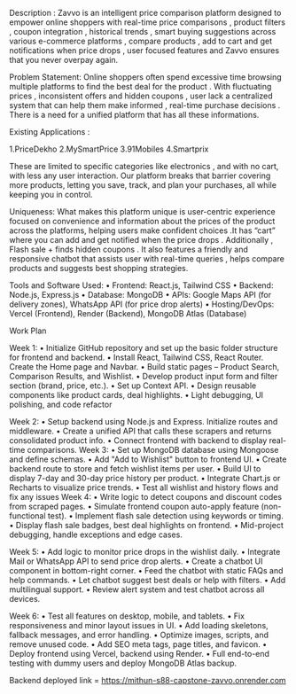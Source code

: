 Description :
    Zavvo  is an intelligent price comparison platform designed to empower online shoppers with real-time price comparisons , product filters ,  coupon integration , historical trends , smart buying suggestions across various e-commerce platforms , compare products , add to cart and get notifications when price drops , user focused features and Zavvo ensures that you never overpay again.

Problem Statement:
    Online shoppers often spend excessive time browsing multiple platforms to find the best deal for the product . With fluctuating prices , inconsistent offers and hidden coupons , user lack a centralized system that can help them make informed , real-time purchase decisions . There is a need for a unified platform that has all these informations.

Existing Applications : 
                                    
1.PriceDekho
2.MySmartPrice
3.91Mobiles
4.Smartprix 

These are limited to specific categories like electronics , and with no cart, with less any user interaction. Our platform breaks that barrier covering more products, letting you save, track, and plan your purchases, all while keeping you in control.

Uniqueness:
What makes this platform unique is user-centric experience focused on convenience and information about the prices of the product across the platforms, helping users make confident choices .It has “cart” where you can add and get notified when the price drops . Additionally ,  Flash sale + finds hidden coupons . It also features a friendly and responsive chatbot that assists user with real-time queries , helps compare products  and suggests best shopping strategies.

Tools and Software Used:
•	Frontend: React.js, Tailwind CSS
•	Backend: Node.js, Express.js
•	Database: MongoDB
•	APIs: Google Maps API (for delivery zones), WhatsApp API (for price drop alerts)
•	Hosting/DevOps: Vercel (Frontend), Render (Backend), MongoDB Atlas (Database)


Work Plan 

Week 1:
•	Initialize GitHub repository and set up the basic folder structure for frontend and backend.
•	Install React, Tailwind CSS, React Router. Create the Home page and Navbar.
•	Build static pages – Product Search, Comparison Results, and Wishlist.
•	 Develop product input form and filter section (brand, price, etc.).
•	 Set up Context API.
•	 Design reusable components like product cards, deal highlights.
•	 Light debugging, UI polishing, and code refactor

Week 2:
•	Setup backend using Node.js and Express. Initialize routes and middleware.
•	Create a unified API that calls these scrapers and returns consolidated product info.
•	Connect frontend with backend to display real-time comparisons.
Week 3:
•	Set up MongoDB database using Mongoose and define schemas.
•	Add "Add to Wishlist" button to frontend UI.
•	Create backend route to store and fetch wishlist items per user.
•	Build UI to display 7-day and 30-day price history per product.
•	Integrate Chart.js or Recharts to visualize price trends.
•	Test all wishlist and history flows and fix any issues
Week 4:
•	Write logic to detect coupons and discount codes from scraped pages.
•	Simulate frontend coupon auto-apply feature (non-functional test).
•	Implement flash sale detection using keywords or timing.
•	Display flash sale badges, best deal highlights on frontend.
•	Mid-project debugging, handle exceptions and edge cases.

Week 5:
•	Add logic to monitor price drops in the wishlist daily.
•	Integrate Mail or WhatsApp API to send price drop alerts.
•	Create a chatbot UI component in bottom-right corner.
•	Feed the chatbot with static FAQs and help commands.
•	Let chatbot suggest best deals or help with filters.
•	Add multilingual support.
•	Review alert system and test chatbot across all devices.

Week 6:
•	Test all features on desktop, mobile, and tablets.
•	 Fix responsiveness and minor layout issues in UI.
•	Add loading skeletons, fallback messages, and error handling.
•	 Optimize images, scripts, and remove unused code.
•	 Add SEO meta tags, page titles, and favicon.
•	Deploy frontend using Vercel, backend using Render.
•	Full end-to-end testing with dummy users and deploy MongoDB Atlas backup.

Backend deployed link = https://mithun-s88-capstone-zavvo.onrender.com